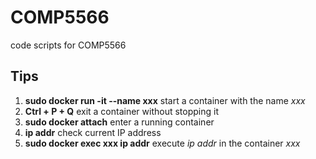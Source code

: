 # COMP5566
code scripts for COMP5566


## Tips
1. **sudo docker run -it --name xxx** start a container with the name *xxx*
2. **Ctrl + P + Q** exit a container without stopping it
3. **sudo docker attach** enter a running container
4. **ip addr** check current IP address
5. **sudo docker exec xxx ip addr** execute *ip addr* in the container *xxx*